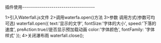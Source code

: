 插件使用-------------------------------------

1>引入Waterfall.js文件
2>调用waterfa.open()方法
3>参数
 	调用方式(参数可均可选)
  	waterfall.open({
 		text:'显示的文字',
 		fontSize:'字体的大小',
 		speed:'下落的速度',
 		preAction:true//是否显示预加载动画
 		color:'字体颜色',
 		fontFamily: '字体样式'
 	});
4>关闭瀑布雨
  waterfall.close();
